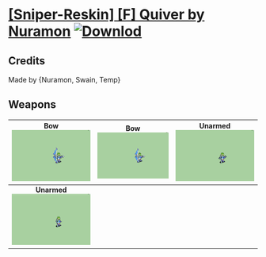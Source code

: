 # [\[Sniper-Reskin\] \[F\] Quiver by Nuramon](./) [![Downlod](https://img.shields.io/badge/Download--red?style=social&logo=github)](https://minhaskamal.github.io/DownGit/#/home?url=https://github.com/Klokinator/FE-Repo/tree/main/Battle%20Animations%2FInfantry%20-%20(Bow)%20Snipers%20and%20Ballistae%2F%5BSniper-Reskin%5D%20%5BF%5D%20Quiver%20by%20Nuramon)
## Credits

Made by {Nuramon, Swain, Temp}

## Weapons

| <b>Bow</b><br/><img alt="Bow animation" src="./5.%20Bow%20(With%20Recoil)/Bow.gif"/> | <b>Bow</b><br/><img alt="Bow animation" src="./5.%20Bow%20(Without%20Recoil)/Bow.gif"/> | <b>Unarmed</b><br/><img alt="Unarmed animation" src="./8.%20Unarmed%20(With%20Quiver)/Unarmed.gif"/> |
| :---: | :---: | :---: |
| <b>Unarmed</b><br/><img alt="Unarmed animation" src="./8.%20Unarmed%20(Without%20Quiver)/Unarmed.gif"/> |

